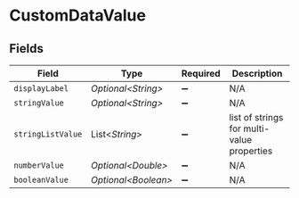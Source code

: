 # CustomDataValue


## Fields

| Field                                      | Type                                       | Required                                   | Description                                |
| ------------------------------------------ | ------------------------------------------ | ------------------------------------------ | ------------------------------------------ |
| `displayLabel`                             | *Optional\<String>*                        | :heavy_minus_sign:                         | N/A                                        |
| `stringValue`                              | *Optional\<String>*                        | :heavy_minus_sign:                         | N/A                                        |
| `stringListValue`                          | List\<*String*>                            | :heavy_minus_sign:                         | list of strings for multi-value properties |
| `numberValue`                              | *Optional\<Double>*                        | :heavy_minus_sign:                         | N/A                                        |
| `booleanValue`                             | *Optional\<Boolean>*                       | :heavy_minus_sign:                         | N/A                                        |